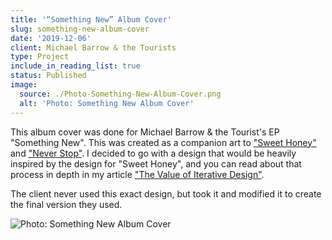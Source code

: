 ```yaml
---
title: '“Something New” Album Cover'
slug: something-new-album-cover
date: '2019-12-06'
client: Michael Barrow & the Tourists
type: Project
include_in_reading_list: true
status: Published
image:
  source: ./Photo-Something-New-Album-Cover.png
  alt: 'Photo: Something New Album Cover'
---
```


This album cover was done for Michael Barrow & the Tourist's EP "Something New". This was created as a companion art to ["Sweet Honey"](/projects/sweet-honey-cover-art 'The Sweet Honey album art') and ["Never Stop"](/projects/never-stop-cover-art). I decided to go with a design that would be heavily inspired by the design for "Sweet Honey", and you can read about that process in depth in my article ["The Value of Iterative Design"](/blog/the-value-of-iterative-design 'The blog post explaining the iterations I went through to get to my final design for Sweet Honey').

The client never used this exact design, but took it and modified it to create the final version they used.

![Photo: Something New Album Cover](./Photo-Something-New-Album-Cover.png)

